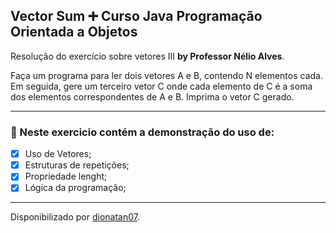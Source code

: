 <h2>
Vector Sum ➕ Curso Java Programação Orientada a Objetos
</h2>

<p>Resolução do exercício sobre vetores III <strong>by Professor Nélio Alves</strong>.
</strong> 

<p>Faça um programa para ler dois vetores A e B, contendo N elementos cada. Em seguida, gere um
terceiro vetor C onde cada elemento de C é a soma dos elementos correspondentes de A e B. Imprima
o vetor C gerado.

<hr>

<h3>
🛑 Neste exercicio contém a demonstração do uso de:
</h3>

- [x] Uso de Vetores;
- [x] Estruturas de repetições;
- [x] Propriedade lenght;
- [x] Lógica da programação;

------------

Disponibilizado por [dionatan07](https://www.linkedin.com/in/dionatandeandrade/ "LinkedIn").
